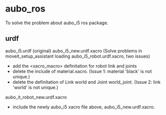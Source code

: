 # aubo_ros
To solve the problem about aubo_i5 ros package.

## urdf
aubo_i5.urdf  (original)
aubo_i5_new.urdf.xacro 
(Solve problems in moveit_setup_assistant loading aubo_i5_robot.urdf.xacro, two issues)
- add the <xacro_macro> definitation for robot link and joints
- delete the include of material.xacro. (Issue 1: material 'black' is not unique.)
- delete the definitation of Link world and Joint world_joint. (Issue 2: link 'world' is not unique.)

aubo_it_robot_new.urdf.xacro
- include the newly aubo_i5 xacro file above, aubo_i5_new.urdf.xacro.
